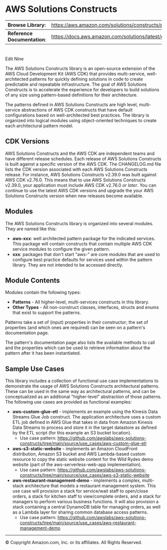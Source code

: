 # AWS Solutions Constructs

| **Browse Library**:| <span style="font-weight: normal">https://aws.amazon.com/solutions/constructs/patterns/</span>|
|:-------------|:-------------|
| **Reference Documentation**:| <span style="font-weight: normal">https://docs.aws.amazon.com/solutions/latest/constructs/</span>|

<div style="height:8px"></div>

Edit Nine

The AWS Solutions Constructs library is an open-source extension of the AWS Cloud Development Kit (AWS CDK) that provides multi-service, well-architected patterns for quickly defining solutions in code to create predictable and repeatable infrastructure. The goal of AWS Solutions Constructs is to accelerate the experience for developers to build solutions of any size using pattern-based definitions for their architecture.

The patterns defined in AWS Solutions Constructs are high level, multi-service abstractions of AWS CDK constructs that have default configurations based on well-architected best practices. The library is organized into logical modules using object-oriented techniques to create each architectural pattern model.

## CDK Versions

AWS Solutions Constructs and the AWS CDK are independent teams and have different release schedules. Each release of AWS Solutions Constructs is built against a specific version of the AWS CDK. The CHANGELOG.md file lists the CDK version associated with each AWS Solutions Constructs release. For instance, AWS Solutions Constructs v2.39.0 was built against AWS CDK v2.76.0. This means that to use AWS Solutions Constructs v2.39.0, your application must include AWS CDK v2.76.0 *or later*. You can continue to use the latest AWS CDK versions and upgrade the your AWS Solutions Constructs version when new releases become available.

## Modules

The AWS Solutions Constructs library is organized into several modules. They are named like this:

* __aws-xxx__: well architected pattern package for the indicated services. This package will contain constructs that contain multiple AWS CDK service modules to configure the given pattern.
* __xxx__: packages that don't start "aws-" are core modules that are used to configure best practice defaults for services used within the pattern library. They are not intended to be accessed directly.

## Module Contents

Modules contain the following types:

* __Patterns__ - All higher-level, multi-services constructs in this library.
* __Other Types__ - All non-construct classes, interfaces, structs and enums that exist to support the patterns.

Patterns take a set of (input) properties in their constructor; the set of properties (and which ones are required) can be seen on a pattern's documentation page.

The pattern's documentation page also lists the available methods to call and the properties which can be used to retrieve information about the pattern after it has been instantiated.

## Sample Use Cases

This library includes a collection of functional use case implementations to demonstrate the usage of AWS Solutions Constructs architectural patterns. These can be used in the same way as architectural patterns, and can be conceptualized as an additional "higher-level" abstraction of those patterns. The following use cases are provided as functional examples:

* __aws-custom-glue-etl__ - implements an example using the Kinesis Data Streams Glue Job construct. The application architecture uses a custom ETL job defined in AWS Glue that takes in data from Amazon Kinesis Data Streams to process and store it in the target datastore as defined by the ETL script (for this example an S3 bucket location).
  * Use case pattern: https://github.com/awslabs/aws-solutions-constructs/tree/main/source/use_cases/aws-custom-glue-etl
* __aws-s3-static-website__ - implements an Amazon CloudFront distribution, Amazon S3 bucket and AWS Lambda-based custom resource to copy the static website content for the Wild Rydes demo website (part of the aws-serverless-web-app implementation).
  * Use case pattern: https://github.com/awslabs/aws-solutions-constructs/tree/main/source/use_cases/aws-s3-static-website
* __aws-restaurant-management-demo__ - implements a complex, multi-stack architecture that models a restaurant management system. This use case will provision a stack for service/wait staff to open/close orders, a stack for kitchen staff to view/complete orders, and a stack for managers to perform various business functions. It will also provision a stack
containing a central DynamoDB table for managing orders, as well as a Lambda layer for sharing common database access patterns.
  * Use case pattern: https://github.com/awslabs/aws-solutions-constructs/tree/main/source/use_cases/aws-restaurant-management-demo

***
&copy; Copyright Amazon.com, Inc. or its affiliates. All Rights Reserved.
